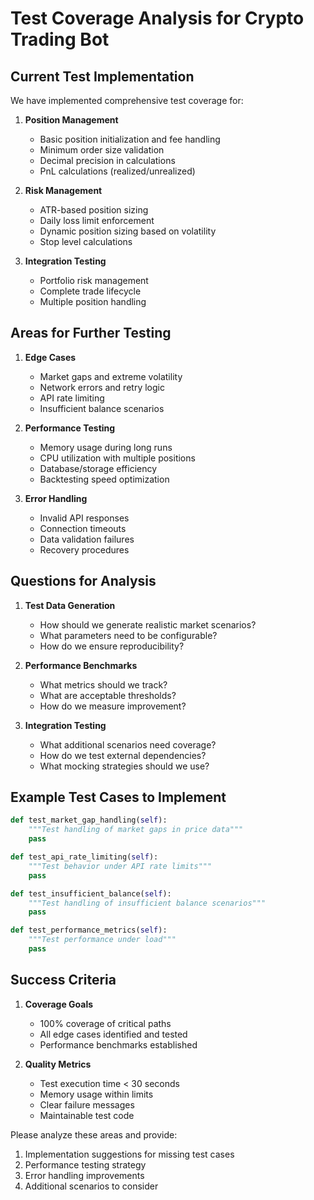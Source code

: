 # Test Coverage Analysis for Crypto Trading Bot

## Current Test Implementation

We have implemented comprehensive test coverage for:

1. **Position Management**
   - Basic position initialization and fee handling
   - Minimum order size validation
   - Decimal precision in calculations
   - PnL calculations (realized/unrealized)

2. **Risk Management**
   - ATR-based position sizing
   - Daily loss limit enforcement
   - Dynamic position sizing based on volatility
   - Stop level calculations

3. **Integration Testing**
   - Portfolio risk management
   - Complete trade lifecycle
   - Multiple position handling

## Areas for Further Testing

1. **Edge Cases**
   - Market gaps and extreme volatility
   - Network errors and retry logic
   - API rate limiting
   - Insufficient balance scenarios

2. **Performance Testing**
   - Memory usage during long runs
   - CPU utilization with multiple positions
   - Database/storage efficiency
   - Backtesting speed optimization

3. **Error Handling**
   - Invalid API responses
   - Connection timeouts
   - Data validation failures
   - Recovery procedures

## Questions for Analysis

1. **Test Data Generation**
   - How should we generate realistic market scenarios?
   - What parameters need to be configurable?
   - How do we ensure reproducibility?

2. **Performance Benchmarks**
   - What metrics should we track?
   - What are acceptable thresholds?
   - How do we measure improvement?

3. **Integration Testing**
   - What additional scenarios need coverage?
   - How do we test external dependencies?
   - What mocking strategies should we use?

## Example Test Cases to Implement

```python
def test_market_gap_handling(self):
    """Test handling of market gaps in price data"""
    pass

def test_api_rate_limiting(self):
    """Test behavior under API rate limits"""
    pass

def test_insufficient_balance(self):
    """Test handling of insufficient balance scenarios"""
    pass

def test_performance_metrics(self):
    """Test performance under load"""
    pass
```

## Success Criteria

1. **Coverage Goals**
   - 100% coverage of critical paths
   - All edge cases identified and tested
   - Performance benchmarks established

2. **Quality Metrics**
   - Test execution time < 30 seconds
   - Memory usage within limits
   - Clear failure messages
   - Maintainable test code

Please analyze these areas and provide:
1. Implementation suggestions for missing test cases
2. Performance testing strategy
3. Error handling improvements
4. Additional scenarios to consider 
